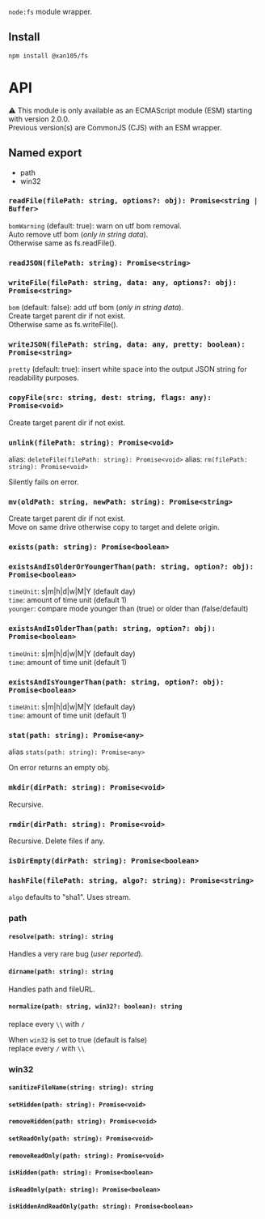 `node:fs` module wrapper.

Install
-------

`npm install @xan105/fs`

API
===

⚠️ This module is only available as an ECMAScript module (ESM) starting with version 2.0.0.<br />
Previous version(s) are CommonJS (CJS) with an ESM wrapper.

## Named export

- path
- win32

### `readFile(filePath: string, options?: obj): Promise<string | Buffer>`

  `bomWarning` (default: true): warn on utf bom removal.</br>
  Auto remove utf bom (_only in string data_).</br>
  Otherwise same as fs.readFile().

### `readJSON(filePath: string): Promise<string>`
### `writeFile(filePath: string, data: any, options?: obj): Promise<string>`

  `bom` (default: false): add utf bom (_only in string data_).</br>
  Create target parent dir if not exist.</br>
  Otherwise same as fs.writeFile().
  
### `writeJSON(filePath: string, data: any, pretty: boolean): Promise<string>`
  
  `pretty` (default: true): insert white space into the output JSON string for readability purposes.

### `copyFile(src: string, dest: string, flags: any): Promise<void>`

  Create target parent dir if not exist.

### `unlink(filePath: string): Promise<void>`
  
  alias: `deleteFile(filePath: string): Promise<void>`
  alias: `rm(filePath: string): Promise<void>`

  Silently fails on error.

### `mv(oldPath: string, newPath: string): Promise<string>`

  Create target parent dir if not exist.</br>
  Move on same drive otherwise copy to target and delete origin.

### `exists(path: string): Promise<boolean>`
### `existsAndIsOlderOrYoungerThan(path: string, option?: obj): Promise<boolean>`

`timeUnit`: s|m|h|d|w|M|Y (default day)</br>
`time`: amount of time unit (default 1)</br>
`younger`: compare mode younger than (true) or older than (false/default)

### `existsAndIsOlderThan(path: string, option?: obj): Promise<boolean>`

`timeUnit`: s|m|h|d|w|M|Y (default day)</br>
`time`: amount of time unit (default 1)

### `existsAndIsYoungerThan(path: string, option?: obj): Promise<boolean>`

`timeUnit`: s|m|h|d|w|M|Y (default day)</br>
`time`: amount of time unit (default 1)

### `stat(path: string): Promise<any>`
  
  alias `stats(path: string): Promise<any>`
  
  On error returns an empty obj.

### `mkdir(dirPath: string): Promise<void>`

  Recursive.

### `rmdir(dirPath: string): Promise<void>`

  Recursive. Delete files if any.

### `isDirEmpty(dirPath: string): Promise<boolean>`
### `hashFile(filePath: string, algo?: string): Promise<string>`

  `algo` defaults to "sha1". Uses stream.

### path

#### `resolve(path: string): string`

  Handles a very rare bug (_user reported_).

#### `dirname(path: string): string`

  Handles path and fileURL.
  
#### `normalize(path: string, win32?: boolean): string`
  
  replace every `\\` with `/`<br/>
  
  When `win32` is set to true (default is false)<br/>
  replace every `/` with `\\` 

### win32

#### `sanitizeFileName(string: string): string`
#### `setHidden(path: string): Promise<void>`
#### `removeHidden(path: string): Promise<void>`
#### `setReadOnly(path: string): Promise<void>`
#### `removeReadOnly(path: string): Promise<void>`
#### `isHidden(path: string): Promise<boolean>`
#### `isReadOnly(path: string): Promise<boolean>`
#### `isHiddenAndReadOnly(path: string): Promise<boolean>`